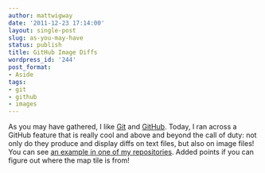 ```yaml
---
author: mattwigway
date: '2011-12-23 17:14:00'
layout: single-post
slug: as-you-may-have
status: publish
title: GitHub Image Diffs
wordpress_id: '244'
post_format:
- Aside
tags:
- git
- github
- images
---
```


As you may have gathered, I like [Git](http://git-scm.com) and [GitHub](https://github.com). Today, I ran across a GitHub feature that is really cool and above and beyond the call of duty: not only do they produce and display diffs on text files, but also on image files! You can see [an example in one of my repositories](https://github.com/transit-appliance/Transit-Board-Hotel/commit/4209e30fde29c1557ef59be7df7d6686247e35df?diff-0=1-21). Added points if you can figure out where the map tile is from!
